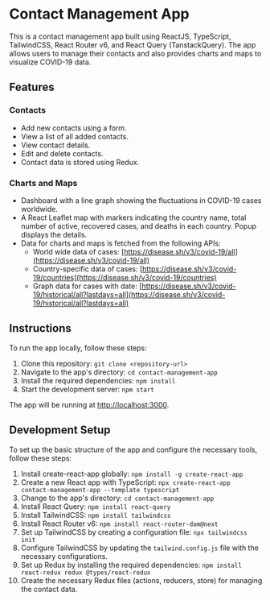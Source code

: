 # Contact Management App

This is a contact management app built using ReactJS, TypeScript, TailwindCSS, React Router v6, and React Query (TanstackQuery). The app allows users to manage their contacts and also provides charts and maps to visualize COVID-19 data.

## Features

### Contacts

- Add new contacts using a form.
- View a list of all added contacts.
- View contact details.
- Edit and delete contacts.
- Contact data is stored using Redux.

### Charts and Maps

- Dashboard with a line graph showing the fluctuations in COVID-19 cases worldwide.
- A React Leaflet map with markers indicating the country name, total number of active, recovered cases, and deaths in each country. Popup displays the details.
- Data for charts and maps is fetched from the following APIs:
  - World wide data of cases: [https://disease.sh/v3/covid-19/all](https://disease.sh/v3/covid-19/all)
  - Country-specific data of cases: [https://disease.sh/v3/covid-19/countries](https://disease.sh/v3/covid-19/countries)
  - Graph data for cases with date: [https://disease.sh/v3/covid-19/historical/all?lastdays=all](https://disease.sh/v3/covid-19/historical/all?lastdays=all)

## Instructions

To run the app locally, follow these steps:

1. Clone this repository: `git clone <repository-url>`
2. Navigate to the app's directory: `cd contact-management-app`
3. Install the required dependencies: `npm install`
4. Start the development server: `npm start`

The app will be running at [http://localhost:3000](http://localhost:3000).

## Development Setup

To set up the basic structure of the app and configure the necessary tools, follow these steps:

1. Install create-react-app globally: `npm install -g create-react-app`
2. Create a new React app with TypeScript: `npx create-react-app contact-management-app --template typescript`
3. Change to the app's directory: `cd contact-management-app`
4. Install React Query: `npm install react-query`
5. Install TailwindCSS: `npm install tailwindcss`
6. Install React Router v6: `npm install react-router-dom@next`
7. Set up TailwindCSS by creating a configuration file: `npx tailwindcss init`
8. Configure TailwindCSS by updating the `tailwind.config.js` file with the necessary configurations.
9. Set up Redux by installing the required dependencies: `npm install react-redux redux @types/react-redux`
10. Create the necessary Redux files (actions, reducers, store) for managing the contact data.
